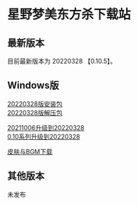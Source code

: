 # 星野梦美东方杀下载站

## 最新版本

目前最新版本为 20220328 【0.10.5】。

## Windows版

[20220328版安装包](https://touhousatsu-1251389155.cos.ap-shanghai.myqcloud.com/20220328/TouhouSatsu.exe)  
[20220328版解压包](https://touhousatsu-1251389155.cos.ap-shanghai.myqcloud.com/20220328/TouhouSatsu%5Bv0.10.5%5D0328-full.7z)

[20211006升级到20220328](https://touhousatsu-1251389155.cos.ap-shanghai.myqcloud.com/20220328/TouhouSatsu%5Bv0.10%5D20211006to20220328.7z)  
[0.10系列升级到20220328](https://touhousatsu-1251389155.cos.ap-shanghai.myqcloud.com/20220328/TouhouSatsu%5Bv0.10%5D20210331to20220328.7z)

[皮肤与BGM下载](heroskinAndBgm.md)

## 其他版本

未发布
